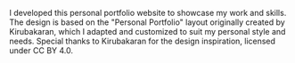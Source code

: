 I developed this personal portfolio website to showcase my work and skills. The design is based on the "Personal Portfolio" layout originally created by Kirubakaran, which I adapted and customized to suit my personal style and needs. Special thanks to Kirubakaran for the design inspiration, licensed under CC BY 4.0.
